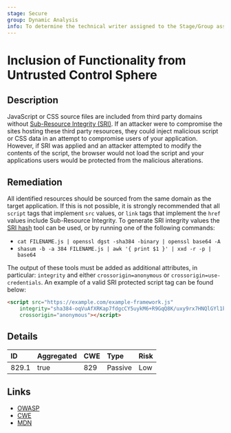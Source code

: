 ```yaml
---
stage: Secure
group: Dynamic Analysis
info: To determine the technical writer assigned to the Stage/Group associated with this page, see https://handbook.gitlab.com/handbook/product/ux/technical-writing/#assignments
---
```


# Inclusion of Functionality from Untrusted Control Sphere

## Description

JavaScript or CSS source files are included from third party domains without
[Sub-Resource Integrity (SRI)](https://developer.mozilla.org/en-US/docs/Web/Security/Subresource_Integrity).
If an attacker were to compromise the sites hosting these third party resources, they could inject malicious
script or CSS data in an attempt to compromise users of your application. However, if SRI was applied and an
attacker attempted to modify the contents of the script, the browser would not load the script and your
applications users would be protected from the malicious alterations.

## Remediation

All identified resources should be sourced from the same domain as the target application. If this is not
possible, it is strongly recommended that all `script` tags that implement `src` values, or `link` tags
that implement the `href` values include Sub-Resource Integrity. To generate SRI integrity values the
[SRI hash](https://www.srihash.org/) tool can be used, or by running one of the following commands:

- `cat FILENAME.js | openssl dgst -sha384 -binary | openssl base64 -A`
- `shasum -b -a 384 FILENAME.js | awk '{ print $1 }' | xxd -r -p | base64`

The output of these tools must be added as additional attributes, in particular: `integrity` and either
`crossorigin=anonymous` or `crossorigin=use-credentials`.
An example of a valid SRI protected script tag can be found below:

```html
<script src="https://example.com/example-framework.js"
    integrity="sha384-oqVuAfXRKap7fdgcCY5uykM6+R9GqQ8K/uxy9rx7HNQlGYl1kPzQho1wx4JwY8wC"
    crossorigin="anonymous"></script>
```

## Details

| ID | Aggregated | CWE | Type | Risk |
|:---|:--------|:--------|:--------|:--------|
| 829.1 | true | 829 | Passive | Low |

## Links

- [OWASP](https://cheatsheetseries.owasp.org/cheatsheets/Third_Party_Javascript_Management_Cheat_Sheet.html#subresource-integrity)
- [CWE](https://cwe.mitre.org/data/definitions/829.html)
- [MDN](https://developer.mozilla.org/en-US/docs/Web/Security/Subresource_Integrity)

